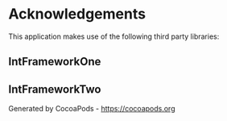 # Acknowledgements
This application makes use of the following third party libraries:

## IntFrameworkOne



## IntFrameworkTwo


Generated by CocoaPods - https://cocoapods.org
